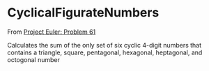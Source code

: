 # CyclicalFigurateNumbers

From [Project Euler: Problem 61](https://projecteuler.net/problem=61)

Calculates the sum of the only set of six cyclic 4-digit numbers that contains a triangle, square, pentagonal, hexagonal, heptagonal, and octogonal number